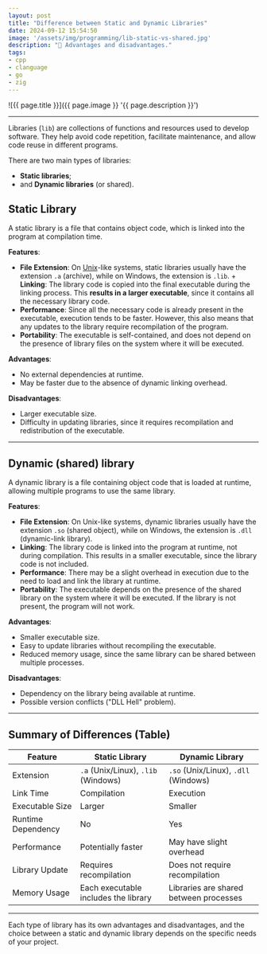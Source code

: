 ```yaml
---
layout: post
title: "Difference between Static and Dynamic Libraries"
date: 2024-09-12 15:54:50
image: '/assets/img/programming/lib-static-vs-shared.jpg'
description: "🧮 Advantages and disadvantages."
tags:
- cpp
- clanguage
- go
- zig
---
```


![{{ page.title }}]({{ page.image }} '{{ page.description }}')

---

Libraries (`lib`) are collections of functions and resources used to develop software. They help avoid code repetition, facilitate maintenance, and allow code reuse in different programs.

There are two main types of libraries:

+ **Static libraries**;
+ and **Dynamic libraries** (or shared).

## Static Library
A static library is a file that contains object code, which is linked into the program at compilation time.

**Features**:
+ **File Extension**: On [Unix](https://terminalroot.com/tags#unix)-like systems, static libraries usually have the extension `.a` (archive), while on Windows, the extension is `.lib`. + **Linking**: The library code is copied into the final executable during the linking process. This **results in a larger executable**, since it contains all the necessary library code.
+ **Performance**: Since all the necessary code is already present in the executable, execution tends to be faster. However, this also means that any updates to the library require recompilation of the program.
+ **Portability**: The executable is self-contained, and does not depend on the presence of library files on the system where it will be executed.

**Advantages**:
+ No external dependencies at runtime.
+ May be faster due to the absence of dynamic linking overhead.

**Disadvantages**:
+ Larger executable size.
+ Difficulty in updating libraries, since it requires recompilation and redistribution of the executable.

---

## Dynamic (shared) library
A dynamic library is a file containing object code that is loaded at runtime, allowing multiple programs to use the same library.

**Features**:
+ **File Extension**: On Unix-like systems, dynamic libraries usually have the extension `.so` (shared object), while on Windows, the extension is `.dll` (dynamic-link library).
+ **Linking**: The library code is linked into the program at runtime, not during compilation. This results in a smaller executable, since the library code is not included.
+ **Performance**: There may be a slight overhead in execution due to the need to load and link the library at runtime.
+ **Portability**: The executable depends on the presence of the shared library on the system where it will be executed. If the library is not present, the program will not work.

**Advantages**:
+ Smaller executable size.
+ Easy to update libraries without recompiling the executable.
+ Reduced memory usage, since the same library can be shared between multiple processes.

**Disadvantages**:
+ Dependency on the library being available at runtime.
+ Possible version conflicts ("DLL Hell" problem).

---

## Summary of Differences (Table)

| Feature            | Static Library | Dynamic Library                                              |
|--------------------|----------------|--------------------------------------------------------------|
| Extension          | `.a` (Unix/Linux), `.lib` (Windows)  | `.so` (Unix/Linux), `.dll` (Windows)   |
| Link Time          | Compilation                          | Execution                              |
| Executable Size    | Larger                               | Smaller                                |
| Runtime Dependency | No                                   | Yes                                    |
| Performance        | Potentially faster                   | May have slight overhead               |
| Library Update     | Requires recompilation               | Does not require recompilation         |
| Memory Usage       | Each executable includes the library | Libraries are shared between processes |

---

Each type of library has its own advantages and disadvantages, and the choice between a static and dynamic library depends on the specific needs of your project.

